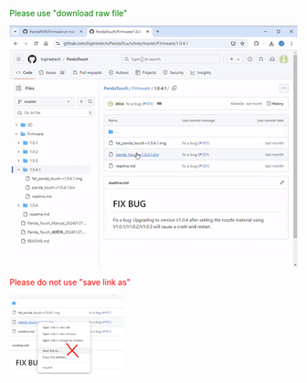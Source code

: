 
<p style="color: green;">Please use "download raw file"</p>

<img src=how_to_download.gif width="600"/>

<p style="color: red;">Please do not use "save link as"</p>

<img src=dont_save_as.png width="200"/>